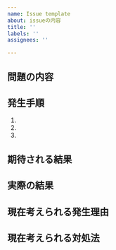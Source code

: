 ```yaml
---
name: Issue template
about: issueの内容
title: ''
labels: ''
assignees: ''

---
```


## 問題の内容

## 発生手順
1.
2.
3.

## 期待される結果

## 実際の結果

## 現在考えられる発生理由

## 現在考えられる対処法
